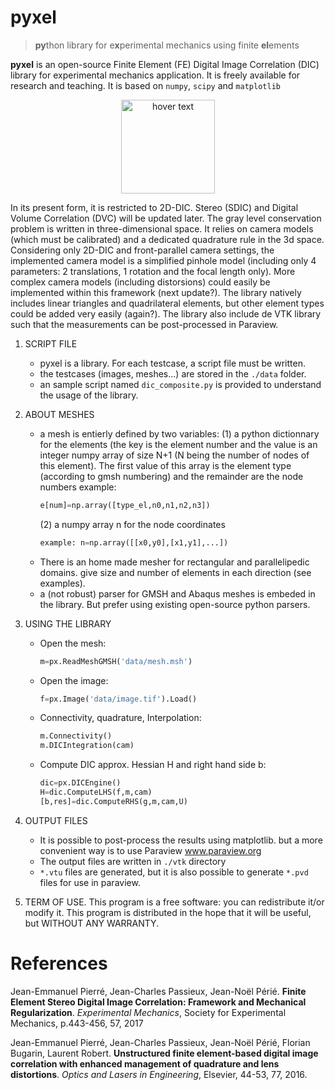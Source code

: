 # pyxel
>**py**thon library for e**x**perimental mechanics using finite **el**ements

**pyxel** is an open-source Finite Element (FE) Digital Image Correlation (DIC) library for experimental mechanics application. It is freely available for research and teaching. It is based on `numpy`, `scipy` and `matplotlib`

<p align="center">
  <img src="https://github.com/jcpassieux/pyxel/blob/master/pyxel.png" width="150" title="hover text">
</p>

In its present form, it is restricted to 2D-DIC. Stereo (SDIC) and Digital Volume Correlation (DVC) will be updated later. 
The gray level conservation problem is written in three-dimensional space. It relies on camera models (which must be calibrated) and a dedicated quadrature rule in the 3d space. Considering only 2D-DIC and front-parallel camera settings, the implemented camera model is a simplified pinhole model (including only 4 parameters: 2 translations, 1 rotation and the focal length only). More complex camera models (including distorsions) could easily be implemented within this framework (next update?). The library natively includes linear triangles and quadrilateral elements, but other element types could be added very easily (again?). The library also include de VTK library such that the measurements can be post-processed in Paraview.

1. SCRIPT FILE
    - pyxel is a library. For each testcase, a script file must be written.
    - the testcases (images, meshes...) are stored in the `./data` folder.
    - an sample script named `dic_composite.py` is provided to understand the usage of the library.

2. ABOUT MESHES
    - a mesh is entierly defined by two variables:
        (1) a python dictionnary for the elements (the key is the element number and the value is an
        integer numpy array of size N+1 (N being the number of nodes of this element). The first value
        of this array is the element type (according to gmsh numbering) and the remainder are the node numbers 
        example:
        ```python
        e[num]=np.array([type_el,n0,n1,n2,n3])
        ```
        (2) a numpy array n for the node coordinates
        ```python
        example: n=np.array([[x0,y0],[x1,y1],...])
        ```
    - There is an home made mesher for rectangular and parallelipedic domains.
        give size and number of elements in each direction (see examples).
    - a (not robust) parser for GMSH and Abaqus meshes is embeded in the library. 
        But prefer using existing open-source python parsers. 

3. USING THE LIBRARY
    - Open the mesh: 
      ```python
      m=px.ReadMeshGMSH('data/mesh.msh')
      ```
    - Open the image:
      ```python
      f=px.Image('data/image.tif').Load()
      ```
    - Connectivity, quadrature, Interpolation:
      ```python
      m.Connectivity()
      m.DICIntegration(cam)
      ```      
    - Compute DIC approx. Hessian H and right hand side b:
      ```python
      dic=px.DICEngine()
      H=dic.ComputeLHS(f,m,cam)
      [b,res]=dic.ComputeRHS(g,m,cam,U)
      ```
4. OUTPUT FILES
    - It is possible to post-process the results using matplotlib.
       	but a more convenient way is to use Paraview www.paraview.org 
    - The output files are written in `./vtk` directory 
    - `*.vtu` files are generated, but it is also possible to generate 
      `*.pvd` files for use in paraview.

5. TERM OF USE. 
    This program is a free software: you can redistribute it/or modify it. This program is distributed in the hope that it will be useful, but WITHOUT ANY WARRANTY.


# References

Jean-Emmanuel Pierré, Jean-Charles Passieux, Jean-Noël Périé. **Finite Element Stereo Digital Image Correlation: Framework and Mechanical Regularization**. *Experimental Mechanics*, Society for Experimental Mechanics, p.443-456, 57, 2017

Jean-Emmanuel Pierré, Jean-Charles Passieux, Jean-Noël Périé, Florian Bugarin, Laurent Robert. **Unstructured finite element-based digital image correlation with enhanced management of quadrature and lens distortions**. *Optics and Lasers in Engineering*, Elsevier, 44-53, 77, 2016. 
